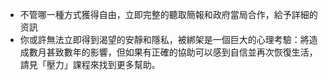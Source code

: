 [Title]: # (後果)
[Order]: # (5)

* 不管哪一種方式獲得自由，立即完整的聽取簡報和政府當局合作，給予詳細的资訊
* 你或許無法立即得到渴望的安靜和隱私，被綁架是一個巨大的心理考驗：將造成數月甚致數年的影響，但如果有正確的協助可以感到自信並再次恢復生活，請見「壓力」課程來找到更多幫助。